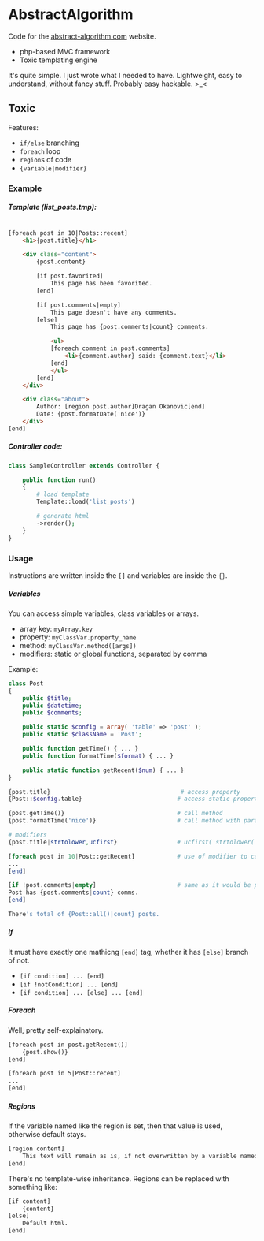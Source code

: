 AbstractAlgorithm
=================

Code for the [abstract-algorithm.com](http://abstract-algorithm.com/) website.

 - php-based MVC framework
 - Toxic templating engine

It's quite simple. I just wrote what I needed to have. Lightweight, easy to understand, without fancy stuff. Probably easy hackable. >_<


## Toxic
Features:

 - `if/else` branching
 - `foreach` loop
 - `region`s of code
 - `{variable|modifier}`

### Example

##### Template (list_posts.tmp):

```html

[foreach post in 10|Posts::recent]
    <h1>{post.title}</h1>

    <div class="content">
        {post.content}

        [if post.favorited]
            This page has been favorited.
        [end]

        [if post.comments|empty]
            This page doesn't have any comments.
        [else]
            This page has {post.comments|count} comments.

            <ul>
            [foreach comment in post.comments]
                <li>{comment.author} said: {comment.text}</li>
            [end]
            </ul>
        [end]
    </div>

    <div class="about">
        Author: [region post.author]Dragan Okanovic[end]
        Date: {post.formatDate('nice')}
    </div>
[end]
```

##### Controller code:

```php
class SampleController extends Controller {

    public function run()
    {
        # load template
        Template::load('list_posts')

        # generate html
        ->render();
    }
}
```

### Usage

Instructions are written inside the `[]` and variables are inside the `{}`.

##### Variables

You can access simple variables, class variables or arrays.

 - array key: `myArray.key`
 - property: `myClassVar.property_name`
 - method: `myClassVar.method([args])`
 - modifiers: static or global functions, separated by comma

Example:

```php
class Post
{
    public $title;
    public $datetime;
    public $comments;

    public static $config = array( 'table' => 'post' );
    public static $className = 'Post';

    public function getTime() { ... }    
    public function formatTime($format) { ... }

    public static function getRecent($num) { ... }
}
```

```php
{post.title}                                     # access property
{Post::$config.table}                           # access static property

{post.getTime()}                                # call method
{post.formatTime('nice')}                       # call method with parameters

# modifiers
{post.title|strtolower,ucfirst}                 # ucfirst( strtolower( $post->title ) )

[foreach post in 10|Post::getRecent]            # use of modifier to call static method with parameter (it's a trick :D)
...
[end]

[if !post.comments|empty]                       # same as it would be post.hasComments() but much prettier
Post has {post.comments|count} comms.
[end]

There's total of {Post::all()|count} posts.

```

##### If

It must have exactly one mathicng `[end]` tag, whether it has `[else]` branch of not.

 - `[if condition] ... [end]`
 - `[if !notCondition] ... [end]`
 - `[if condition] ... [else] ... [end]`

##### Foreach

Well, pretty self-explainatory.

```html
[foreach post in post.getRecent()]
    {post.show()}
[end]

[foreach post in 5|Post::recent]
...
[end]
```

##### Regions

If the variable named like the region is set, then that value is used, otherwise default stays.

```html
[region content]
    This text will remain as is, if not overwritten by a variable named 'content'.
[end]
```

There's no template-wise inheritance. Regions can be replaced with something like:

```html
[if content]
    {content}
[else]
    Default html.
[end]
```